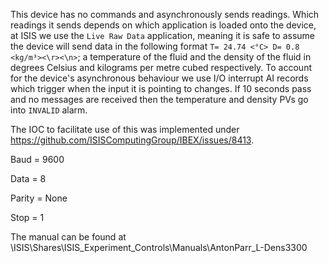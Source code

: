 This device has no commands and asynchronously sends readings. Which readings it sends depends on which application is loaded onto the device, at ISIS we use the `Live Raw Data` application, meaning it is safe to assume the device will send data in the following format `T= 24.74 <°C> D= 0.8 <kg/m³><\r><\n>`; a temperature of the fluid and the density of the fluid in degrees Celsius and kilograms per metre cubed respectively. To account for the device's asynchronous behaviour we use I/O interrupt AI records which trigger when the input it is pointing to changes. If 10 seconds pass and no messages are received then the temperature and density PVs go into `INVALID` alarm.

The IOC to facilitate use of this was implemented under https://github.com/ISISComputingGroup/IBEX/issues/8413.

Baud = 9600

Data = 8

Parity = None

Stop = 1

The manual can be found at \\ISIS\Shares\ISIS_Experiment_Controls\Manuals\AntonParr_L-Dens3300